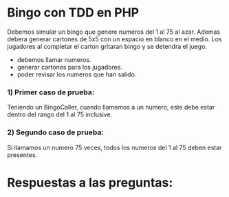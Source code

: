 # Bingo con TDD en PHP

Debemos simular un bingo que genere numeros del 1 al 75 al azar. Ademas debera generar cartones de 5x5 con un espacio en blanco en el medio. Los jugadores al completar el carton gritaran bingo y se detendra el juego.

- debemos llamar numeros.
- generar cartones para los jugadores.
- poder revisar los numeros que han salido.

### 1) Primer caso de prueba:
Teniendo un BingoCaller, cuando llamemos a un numero, este debe estar dentro del rango del 1 al 75 inclusive.

### 2) Segundo caso de prueba:
Si llamamos un numero 75 veces, todos los numeros del 1 al 75 deben estar presentes.


# Respuestas a las preguntas:
